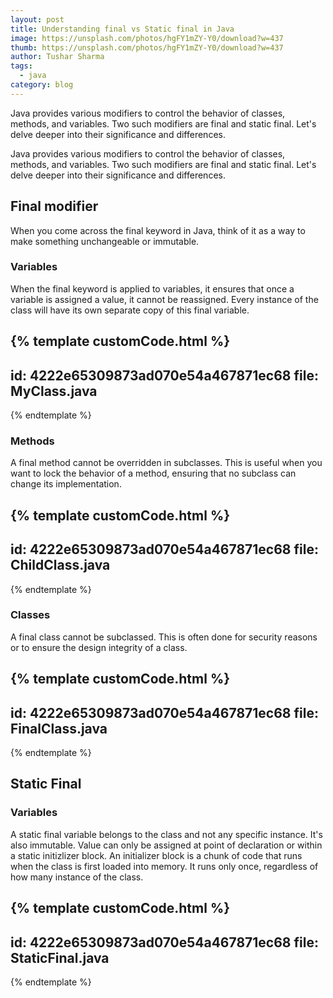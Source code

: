 ```yaml
---
layout: post
title: Understanding final vs Static final in Java
image: https://unsplash.com/photos/hgFY1mZY-Y0/download?w=437
thumb: https://unsplash.com/photos/hgFY1mZY-Y0/download?w=437
author: Tushar Sharma
tags:
  - java
category: blog
---
```


Java provides various modifiers to control the behavior of classes, methods, and variables. Two such modifiers are final and static final. Let's delve deeper into their significance and differences.<!-- truncate_here -->

Java provides various modifiers to control the behavior of classes, methods, and variables. Two such modifiers are final and static final. Let's delve deeper into their significance and differences.


## Final modifier

When you come across the final keyword in Java, think of it as a way to make something unchangeable or immutable.

### Variables 

When the final keyword is applied to variables, it ensures that once a variable is assigned a value, it cannot be reassigned. Every instance of the class will have its own separate copy of this final variable.

{% template customCode.html %}
---
id: 4222e65309873ad070e54a467871ec68
file: MyClass.java
---
{% endtemplate %}

### Methods

A final method cannot be overridden in subclasses. This is useful when you want to lock the behavior of a method, ensuring that no subclass can change its implementation.

{% template customCode.html %}
---
id: 4222e65309873ad070e54a467871ec68
file: ChildClass.java
---
{% endtemplate %}

### Classes

A final class cannot be subclassed. This is often done for security reasons or to ensure the design integrity of a class.

{% template customCode.html %}
---
id: 4222e65309873ad070e54a467871ec68
file: FinalClass.java
---
{% endtemplate %}

## Static Final

### Variables

A static final variable belongs to the class and not any specific instance. It's also immutable. Value can only be assigned at point of declaration or within a static initizlizer block. An initializer block is a chunk of code that runs when the class is first loaded into memory. It runs only once, regardless of how many instance of the class.

{% template customCode.html %}
---
id: 4222e65309873ad070e54a467871ec68
file: StaticFinal.java
---
{% endtemplate %}
